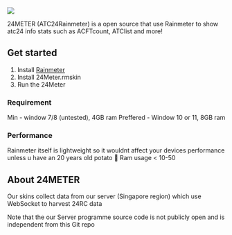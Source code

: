 <img src="https://cdn.discordapp.com/attachments/1370369618341789779/1407667849736097882/Untitled20_20250820175810.png?ex=68a6f058&is=68a59ed8&hm=fcbf1ce095617d34bd6e485db5eb1e1a262ec84891ed926135e9d1d713aa11aa&"  />

24METER (ATC24Rainmeter) is a open source that use Rainmeter to show atc24 info stats such as ACFTcount, ATClist and more!

## Get started

1. Install [Rainmeter](https://www.rainmeter.net/)
2. Install 24Meter.rmskin
3. Run the 24Meter

### Requirement

Min - window 7/8 (untested), 4GB ram
Preffered - Window 10 or 11, 8GB ram

### Performance

Rainmeter itself is lightweight so it wouldnt affect your devices performance unless u have an 20 years old potato 🥔 
Ram usage < 10-50

## About 24METER 

Our skins collect data from our server (Singapore region) which use WebSocket to harvest 24RC data

Note that the our Server programme source code is not publicly open and is independent from this Git repo